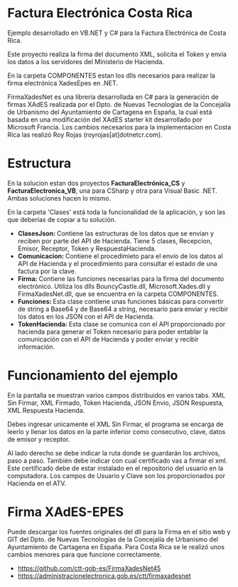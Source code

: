 # Factura Electrónica Costa Rica
Ejemplo desarrollado en VB.NET y C# para la Factura Electrónica de Costa Rica.

Este proyecto realiza la firma del documento XML, solicita el Token y envía los datos a los servidores del Ministerio de Hacienda.

En la carpeta COMPONENTES estan los dlls necesarios para realizar la firma electrónica XadesEpes en .NET.

FirmaXadesNet es una librería desarrollada en C# para la generación de firmas XAdES realizada por el Dpto. de Nuevas Tecnologías de la Concejalía de Urbanismo del Ayuntamiento de Cartagena en España, la cual está basada en una modificación del XAdES starter kit desarrollado por Microsoft Francia. Los cambios necesarios para la implementacion en Costa Rica las realizó Roy Rojas (royrojas[at]dotnetcr.com).

# Estructura
En la solucion estan dos proyectos <b>FacturaElectrónica_CS</b> y <b>FacturaElectronica_VB</b>, una para CSharp y otra para Visual Basic .NET. Ambas soluciones hacen lo mismo.

En la carpeta 'Clases' está toda la funcionalidad de la aplicación, y son las que deberías de copiar a tu solución.

- <b>ClasesJson: </b>Contiene las estructuras de los datos que se envian y reciben por parte del API de Hacienda.
  Tiene 5 clases, Recepcion, Emisor, Receptor, Token y RespuestaHacienda.
- <b>Comunicacion: </b>Contiene el procedimieto para el envío de los datos al API de Hacienda y el procedimiento para consultar el estado de una factura por la clave.
- <b>Firma: </b>Contiene las funciones necesarias para la firma del documento electrónico. Utiliza los dlls BouncyCastle.dll, Microsoft.Xades.dll y FirmaXadesNet.dll, que se encuentra en la carpeta COMPONENTES.
- <b>Funciones: </b>Esta clase contiene unas funciones básicas para convertir de string a Base64 y de Base64 a string, necesario para enviar y recibir los datos en los JSON con el API de Hacienda.
- <b>TokenHacienda: </b>Esta clase se comunica con el API proporcionado por hacienda para generar el Token necesario para poder entablar la comunicación con el API de Hacienda y poder enviar y recibir información.

# Funcionamiento del ejemplo
En la pantalla se muestran varios campos distribuidos en varios tabs. XML Sin Firmar, XML Firmado, Token Hacienda, JSON Envio, JSON Respuesta, XML Respuesta Hacienda. 

Debes ingresar unicamente el XML Sin Firmar, el programa se encarga de leerlo y llenar los datos en la parte inferior como consecutivo, clave, datos de emisor y receptor.

Al lado derecho se debe indicar la ruta donde se guardarán los archivos, paso a paso. También debe indicar con cual certificado vas a firmar el xml. Este certificado debe de estar instalado en el repositorio del usuario en la computadora. Los campos de Usuario y Clave son los proporcionados por Hacienda en el ATV.

# Firma XAdES-EPES
Puede descargar los fuentes originales del dll para la Firma en el sitio web y GIT del Dpto. de Nuevas Tecnologías de la Concejalía de Urbanismo del Ayuntamiento de Cartagena en España. Para Costa Rica se le realizó unos cambios menores para que funcione correctamente.
- https://github.com/ctt-gob-es/FirmaXadesNet45 
- https://administracionelectronica.gob.es/ctt/firmaxadesnet

